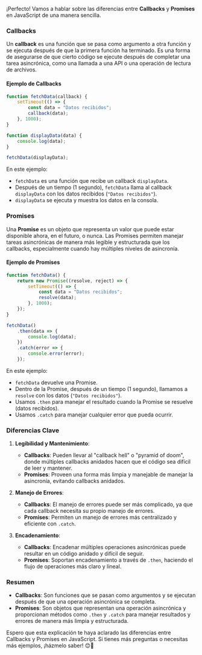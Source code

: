 ¡Perfecto! Vamos a hablar sobre las diferencias entre **Callbacks** y **Promises** en JavaScript de una manera sencilla.

### Callbacks
Un **callback** es una función que se pasa como argumento a otra función y se ejecuta después de que la primera función ha terminado. Es una forma de asegurarse de que cierto código se ejecute después de completar una tarea asincrónica, como una llamada a una API o una operación de lectura de archivos.

#### Ejemplo de Callbacks
```javascript
function fetchData(callback) {
    setTimeout(() => {
        const data = "Datos recibidos";
        callback(data);
    }, 1000);
}

function displayData(data) {
    console.log(data);
}

fetchData(displayData);
```

En este ejemplo:
- `fetchData` es una función que recibe un callback `displayData`.
- Después de un tiempo (1 segundo), `fetchData` llama al callback `displayData` con los datos recibidos (`"Datos recibidos"`).
- `displayData` se ejecuta y muestra los datos en la consola.

### Promises
Una **Promise** es un objeto que representa un valor que puede estar disponible ahora, en el futuro, o nunca. Las Promises permiten manejar tareas asincrónicas de manera más legible y estructurada que los callbacks, especialmente cuando hay múltiples niveles de asincronía.

#### Ejemplo de Promises
```javascript
function fetchData() {
    return new Promise((resolve, reject) => {
        setTimeout(() => {
            const data = "Datos recibidos";
            resolve(data);
        }, 1000);
    });
}

fetchData()
    .then(data => {
        console.log(data);
    })
    .catch(error => {
        console.error(error);
    });
```

En este ejemplo:
- `fetchData` devuelve una Promise.
- Dentro de la Promise, después de un tiempo (1 segundo), llamamos a `resolve` con los datos (`"Datos recibidos"`).
- Usamos `.then` para manejar el resultado cuando la Promise se resuelve (datos recibidos).
- Usamos `.catch` para manejar cualquier error que pueda ocurrir.

### Diferencias Clave
1. **Legibilidad y Mantenimiento**:
   - **Callbacks**: Pueden llevar al "callback hell" o "pyramid of doom", donde múltiples callbacks anidados hacen que el código sea difícil de leer y mantener.
   - **Promises**: Proveen una forma más limpia y manejable de manejar la asincronía, evitando callbacks anidados.

2. **Manejo de Errores**:
   - **Callbacks**: El manejo de errores puede ser más complicado, ya que cada callback necesita su propio manejo de errores.
   - **Promises**: Permiten un manejo de errores más centralizado y eficiente con `.catch`.

3. **Encadenamiento**:
   - **Callbacks**: Encadenar múltiples operaciones asincrónicas puede resultar en un código anidado y difícil de seguir.
   - **Promises**: Soportan encadenamiento a través de `.then`, haciendo el flujo de operaciones más claro y lineal.

### Resumen
- **Callbacks**: Son funciones que se pasan como argumentos y se ejecutan después de que una operación asincrónica se completa.
- **Promises**: Son objetos que representan una operación asincrónica y proporcionan métodos como `.then` y `.catch` para manejar resultados y errores de manera más limpia y estructurada.

Espero que esta explicación te haya aclarado las diferencias entre Callbacks y Promises en JavaScript. Si tienes más preguntas o necesitas más ejemplos, ¡házmelo saber! 😊🚀